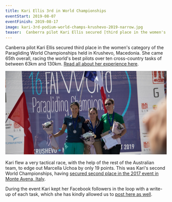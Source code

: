 ```yaml
---
title: Kari Ellis 3rd in World Championships
eventStart: 2019-08-07
eventFinish: 2019-08-17
image: kari-3rd-podium-world-champs-krushevo-2019-narrow.jpg
teaser:  Canberra pilot Kari Ellis secured [third place in the women's category](/events/kari-worlds-2019) of the Paragliding World Championships held in Krushevo, Macedonia. She came 65th overall, racing the world's best pilots over ten cross-country tasks of between 63km and 130km. [Read all about her experience here](/stories/kari-worlds-2019).
---
```

Canberra pilot Kari Ellis secured third place in the women's category of the Paragliding World Championships held in Krushevo, Macedonia. She came 65th overall, racing the world's best pilots over ten cross-country tasks of between 63km and 130km. [Read all about her experience here](/stories/kari-worlds-2019).

![Left to right: Yael Margelisch from Switzerland, Meryl Delferriere from France, and Kari Ellis from Australia](/images/kari-3rd-podium-world-champs-krushevo-2019-narrow.jpg)

Kari flew a very tactical race, with the help of the rest of the Australian team, to edge out Marcella Uchoa by only 19 points.
This was Kari's second World Championships, having [secured second place in the 2017 event in Monte Avena, Italy](https://airtribune.com/worlds2017/results/task2702/comp/women).

During the event Kari kept her Facebook followers in the loop with a write-up of each task, which she has kindly allowed us to [post here as well](/stories/kari-worlds-2019).

